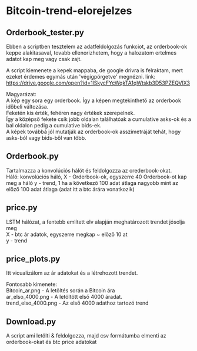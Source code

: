 # Bitcoin-trend-elorejelzes

## Orderbook_tester.py
Ebben a scriptben tesztelem az adatfeldolgozás funkciot, az orderbook-ok keppe alakitasaval, tovabb ellenorizhetem, hogy a halozatom ertelmes adatot kap meg vagy csak zajt.

A script kiemenete a kepek mappaba, de google drivra is felraktam, mert ezeket érdemes egymás után 'végigpörgetve' megnézni.
link: https://drive.google.com/open?id=1lSkycFYcWqkTA1qWtskb3D53PZEQVlX3

Magyarázat: <br />
A kép egy sora egy orderbook. Így a képen megtekinthető az orderbook időbeli változása. <br />
Feketén kis érték, fehéren nagy értékek szerepelnek. <br />
Így a középső fekete csík jobb oldalan találhatóak a cumulative asks-ok és a bal oldalon pedig a cumulative bids-ek.<br />
A képek továbbá jól mutatják az orderbook-ok asszimetráját tehát, hogy asks-ból vagy bids-ből van több. 


## Orderbook.py
Tartalmazza a konvolúciós hálót és feldolgozza az orederbook-okat.  <br />
Háló: konvolúciós háló,
X - Orderbook-ok, egyszerre 40 Orderbook-ot kap meg a háló
y - trend, 1 ha a következő 100 adat átlaga nagyobb mint az előző 100 adat átlaga
(adat itt a btc árára vonatkozik)

## price.py

LSTM hálózat, a fentebb említett elv alapján meghatározott trendet jósolja meg<br />
X - btc ár adatok, egyszerre megkap ~ előző 10 at</br>
y - trend<br />

## price_plots.py
Itt vicualizálom az ár adatokat és a létrehozott trendet.<br />

Fontosabb kimenete:<br />
Bitcoin_ar.png - A letöltés során a Bitcoin ára<br />
ar_elso_4000.png - A letöltött első 4000 áradat.<br />
trend_elso_4000.png - Az első 4000 adathoz tartozó trend<br />
## Download.py

A script ami letölti & feldolgozza, majd csv formátumba elmenti az orderbook-okat és btc price adatokat
